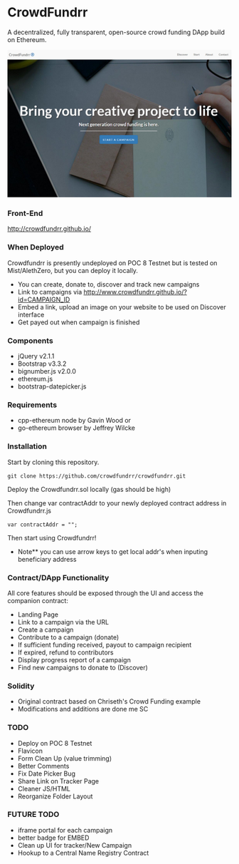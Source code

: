 # CrowdFundrr
A decentralized, fully transparent, open-source crowd funding DApp build on Ethereum.

<img src="/img/screen0.jpg" />

### Front-End
http://crowdfundrr.github.io/

### When Deployed
Crowdfundrr is presently undeployed on POC 8 Testnet but is tested on Mist/AlethZero, but you can deploy it locally.
- You can create, donate to, discover and track new campaigns
- Link to campaigns via http://www.crowdfundrr.github.io/?id=CAMPAIGN_ID
- Embed a link, upload an image on your website to be used on Discover interface
- Get payed out when campaign is finished

### Components
- jQuery v2.1.1
- Bootstrap v3.3.2 
- bignumber.js v2.0.0
- ethereum.js
- bootstrap-datepicker.js

### Requirements
- cpp-ethereum node by Gavin Wood or
- go-ethereum browser by Jeffrey Wilcke

### Installation

Start by cloning this repository.

```
git clone https://github.com/crowdfundrr/crowdfundrr.git
```

Deploy the Crowdfundrr.sol locally (gas should be high)

Then change var contractAddr to your newly deployed contract address in Crowdfundrr.js

```
var contractAddr = "";
```

Then start using Crowdfundrr!
- Note** you can use arrow keys to get local addr's when inputing beneficiary address

### Contract/DApp Functionality
All core features should be exposed through the UI and access the companion contract:
- Landing Page
- Link to a campaign via the URL
- Create a campaign
- Contribute to a campaign (donate)
- If sufficient funding received, payout to campaign recipient
- If expired, refund to contributors
- Display progress report of a campaign
- Find new campaigns to donate to (Discover)

### Solidity
- Original contract based on Chriseth's Crowd Funding example
- Modifications and additions are done me SC

### TODO
- Deploy on POC 8 Testnet
- Flavicon
- Form Clean Up (value trimming)
- Better Comments
- Fix Date Picker Bug
- Share Link on Tracker Page
- Cleaner JS/HTML
- Reorganize Folder Layout

<!--
### COMPLETED
- Mist Testing
- AlethZero Testing
- Clear campaign data when Campaign Complete or Expired
- If sufficient funding received, payout to campaign recipient
- Address Scroller (for easily selecting addresses)
- Payout/Goal Reach Front-End Complete
- Most Recent Campaigns
- Cleaned Up JS
- Display progress report of a campaign
- Date Picker Added
- Campaign/Discover Page Categorization
- URL/EMBED Code Generation (post Campaign Creation)
- JS Compaign Tracker Days, Convert to ETH denominations
- Discover Page
- New Campaign ID, url and meta tag return
- Display progress report of a campaign
- Contribute to a campaign (donate)
- Landing Page
- Link to a campaign via the URL
- Added User numCampaigns and campaigns data
- Search Campaign
- Create New Campaign JS->Solidity
- Connect HTML/JS front-end to BC
- Develop contract to fit contract functionality in Solidity
- Build bootstrap front-end
- Branding/Name Logo-->

### FUTURE TODO
- iframe portal for each campaign
- better badge for EMBED
- Clean up UI for tracker/New Campaign
- Hookup to a Central Name Registry Contract
